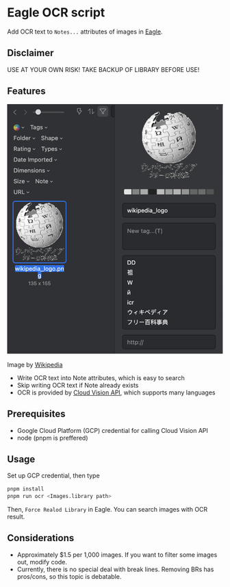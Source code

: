 # Eagle OCR script

Add OCR text to `Notes...` attributes of images in [Eagle](https://en.eagle.cool/).

## Disclaimer

USE AT YOUR OWN RISK!
TAKE BACKUP OF LIBRARY BEFORE USE!

## Features

![Wikipedia_logo](./doc/result.png)

Image by [Wikipedia](https://upload.wikimedia.org/wikipedia/commons/e/e9/Wiki%E3%83%AD%E3%82%B4%E6%A1%88-%E3%83%95%E3%83%AA%E3%83%BC%E7%99%BE%E7%A7%91%E4%BA%8B%E5%85%B8.png)

- Write OCR text into Note attributes, which is easy to search
- Skip writing OCR text if Note already exists
- OCR is provided by [Cloud Vision API](https://cloud.google.com/vision), which supports many languages

## Prerequisites

- Google Cloud Platform (GCP) credential for calling Cloud Vision API 
- node (pnpm is preffered)

## Usage

Set up GCP credential, then type

```bash
pnpm install
pnpm run ocr <Images.library path>
```

Then, `Force Realod Library` in Eagle.
You can search images with OCR result.

## Considerations

- Approximately $1.5 per 1,000 images. If you want to filter some images out, modify code.
- Currently, there is no special deal with break lines. Removing BRs has pros/cons, so this topic is debatable.
